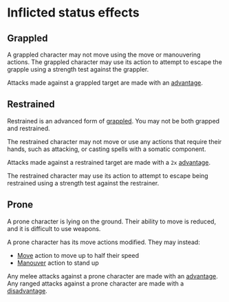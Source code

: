 # Inflicted status effects

## Grappled
A grappled character may not move using the move or manouvering actions.
The grappled character may use its action to attempt to escape the grapple using a strength test against the grappler.

Attacks made against a grappled target are made with an [advantage](rolls#Advantage).

## Restrained
Restrained is an advanced form of [grappled](#grappled). You may not be both grapped and restrained.

The restrained character may not move or use any actions that require their hands, such as attacking, or casting spells with a somatic component.

Attacks made against a restrained target are made with a `2x` [advantage](rolls#Advantage).

The restrained character may use its action to attempt to escape being restrained using a strength test against the restrainer.

## Prone
A prone character is lying on the ground. Their ability to move is reduced, and it is difficult to use weapons.

A prone character has its move actions modified. They may instead:
 - [Move](actions#Move) action to move up to half their speed
 - [Manouver](actions#Manouvering) action to stand up

Any melee attacks against a prone character are made with an [advantage](rolls#Advantage).
Any ranged attacks against a prone character are made with a [disadvantage](rolls#Disadvantage).
